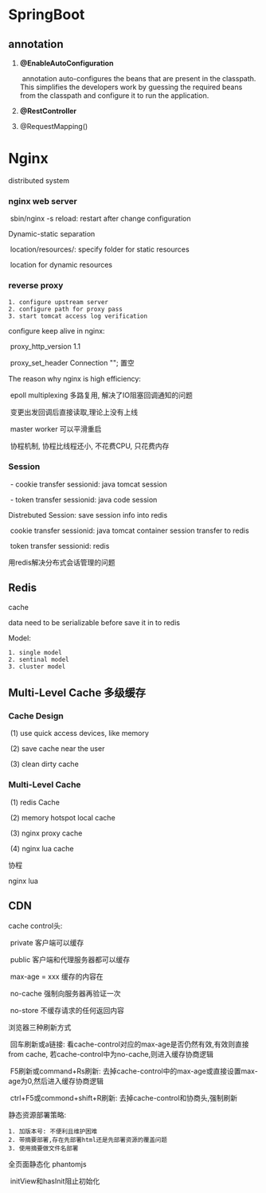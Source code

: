 # SpringBoot

## annotation 

1. __@EnableAutoConfiguration__

   ​	annotation auto-configures the beans that are present in the classpath. This simplifies the developers work by guessing the required beans from the classpath and configure it to run the application. 

2. __@RestController__

3. @RequestMapping()





# Nginx

 distributed system

### nginx web server

​	sbin/nginx -s reload: restart after change configuration

Dynamic-static separation

​	location/resources/:   specify folder for static resources

​	location for dynamic resources

### reverse proxy

 	1. configure upstream server
 	2. configure path for proxy pass
 	3. start tomcat access log verification



configure keep alive in nginx:

​	proxy_http_version 1.1

​	proxy_set_header Connection ""; 置空



The reason why nginx is high efficiency:

​	epoll multiplexing 多路复用, 解决了IO阻塞回调通知的问题

​		变更出发回调后直接读取,理论上没有上线

​	master worker  可以平滑重启

​	协程机制, 协程比线程还小, 不花费CPU, 只花费内存

###  Session 

​	- cookie transfer sessionid: java tomcat session

​	- token transfer sessionid: java code session



Distrebuted Session: save session info into redis

​	cookie transfer sessionid: java tomcat container session transfer to redis

​	token transfer sessionid: redis 

用redis解决分布式会话管理的问题



## Redis

cache

data need to be serializable before save it in to redis

Model:

 	1. single model
 	2. sentinal model
 	3. cluster model





## Multi-Level Cache	 多级缓存

### Cache Design

​	(1) use quick access devices, like memory

​	(2) save cache near the user 

​	(3) clean dirty cache

### Multi-Level Cache

​	(1) redis Cache

​	(2) memory hotspot local cache

​	(3) nginx proxy cache

​	(4) nginx lua cache	



协程

nginx lua



## CDN 

cache control头:

​	private 		     客户端可以缓存

​	public			客户端和代理服务器都可以缓存

​	max-age = xxx	 缓存的内容在

​	no-cache		强制向服务器再验证一次

​	no-store 		不缓存请求的任何返回内容



浏览器三种刷新方式

​	回车刷新或a链接: 看cache-control对应的max-age是否仍然有效,有效则直接from cache, 若cache-control中为no-cache,则进入缓存协商逻辑

​	F5刷新或command+Rs刷新: 去掉cache-control中的max-age或直接设置max-age为0,然后进入缓存协商逻辑

​	ctrl+F5或commond+shift+R刷新: 去掉cache-control和协商头,强制刷新



静态资源部署策略:

 	1. 加版本号: 不便利且维护困难
 	2. 带摘要部署,存在先部署html还是先部署资源的覆盖问题
 	3. 使用摘要做文件名部署





全页面静态化 phantomjs

​	initView和hasInit阻止初始化

​	